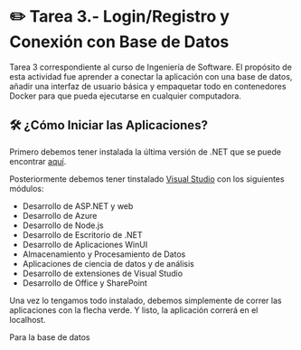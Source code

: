 # ✏️ Tarea 3.- Login/Registro y Conexión con Base de Datos
Tarea 3 correspondiente al curso de Ingeniería de Software. El propósito de esta actividad fue aprender a conectar la aplicación con una base de datos, añadir una interfaz de usuario básica y empaquetar todo en contenedores Docker para que pueda ejecutarse en cualquier computadora.

## 🛠️ ¿Cómo Iniciar las Aplicaciones?
Primero debemos tener instalada la última versión de .NET que se puede encontrar [aquí](https://dotnet.microsoft.com/es-es/).

Posteriormente debemos tener tinstalado [Visual Studio](https://visualstudio.microsoft.com/es/) con los siguientes módulos:
 - Desarrollo de ASP.NET y web
 - Desarrollo de Azure
 - Desarrollo de Node.js
 - Desarrollo de Escritorio de .NET
 - Desarrollo de Aplicaciones WinUI
 - Almacenamiento y Procesamiento de Datos
 - Aplicaciones de ciencia de datos y de análisis
 - Desarrollo de extensiones de Visual Studio
 - Desarrollo de Office y SharePoint

Una vez lo tengamos todo instalado, debemos simplemente de correr las aplicaciones con la flecha verde. Y listo, la aplicación correrá en el localhost.

Para la base de datos 